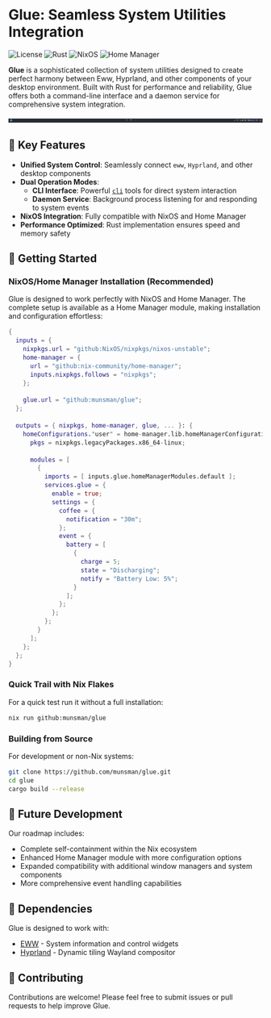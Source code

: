 # Glue: Seamless System Utilities Integration

![License](https://img.shields.io/badge/license-MIT-blue.svg)
![Rust](https://img.shields.io/badge/rust-%23dea584.svg?logo=rust&logoColor=white)
![NixOS](https://img.shields.io/badge/NixOS-5277C3?logo=nixos&logoColor=white)
![Home Manager](https://img.shields.io/badge/Home_Manager-41439A?logo=home-assistant&logoColor=white)

**Glue** is a sophisticated collection of system utilities designed to create perfect harmony between Eww, Hyprland, and other components of your desktop environment.
Built with Rust for performance and reliability, Glue offers both a command-line interface and a daemon service for comprehensive system integration.

![Status bar example](./docs/eww.jpeg)

## 🌟 Key Features

- **Unified System Control**: Seamlessly connect `eww`, `Hyprland`, and other desktop components
- **Dual Operation Modes**:
  - **CLI Interface**: Powerful [`cli`](./docs/cli.md) tools for direct system interaction
  - **Daemon Service**: Background process listening for and responding to system events
- **NixOS Integration**: Fully compatible with NixOS and Home Manager
- **Performance Optimized**: Rust implementation ensures speed and memory safety


## 🚀 Getting Started

### NixOS/Home Manager Installation (Recommended)

Glue is designed to work perfectly with NixOS and Home Manager.
The complete setup is available as a Home Manager module, making installation and configuration effortless:

```nix
{
  inputs = {
    nixpkgs.url = "github:NixOS/nixpkgs/nixos-unstable";
    home-manager = {
      url = "github:nix-community/home-manager";
      inputs.nixpkgs.follows = "nixpkgs";
    };

    glue.url = "github:munsman/glue";
  };

  outputs = { nixpkgs, home-manager, glue, ... }: {
    homeConfigurations."user" = home-manager.lib.homeManagerConfiguration {
      pkgs = nixpkgs.legacyPackages.x86_64-linux;

      modules = [
        {
          imports = [ inputs.glue.homeManagerModules.default ];
          services.glue = {
            enable = true;
            settings = {
              coffee = {
                notification = "30m";
              };
              event = {
                battery = [
                  {
                    charge = 5;
                    state = "Discharging";
                    notify = "Battery Low: 5%";
                  }
                ];
              };
            };
          };
        }
      ];
    };
  };
}

```

### Quick Trail with Nix Flakes

For a quick test run it without a full installation:

```bash
nix run github:munsman/glue
```

### Building from Source

For development or non-Nix systems:

```sh
git clone https://github.com/munsman/glue.git
cd glue
cargo build --release
```
## 🔮 Future Development

Our roadmap includes:
- Complete self-containment within the Nix ecosystem
- Enhanced Home Manager module with more configuration options
- Expanded compatibility with additional window managers and system components
- More comprehensive event handling capabilities

## 🔧 Dependencies

Glue is designed to work with:
  - [EWW](https://github.com/elkowar/eww) - System information and control widgets
  - [Hyprland](https://hypr.land/) - Dynamic tiling Wayland compositor

## 🤝 Contributing

Contributions are welcome!
Please feel free to submit issues or pull requests to help improve Glue.
